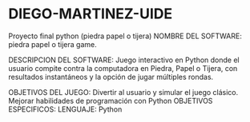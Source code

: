 # DIEGO-MARTINEZ-UIDE
Proyecto final python (piedra papel o tijera)
NOMBRE DEL SOFTWARE: piedra papel o tijera game.

DESCRIPCION DEL SOFTWARE:
Juego interactivo en Python donde el usuario compite contra la computadora en Piedra, Papel o Tijera, con resultados instantáneos y la opción de jugar múltiples rondas.

OBJETIVOS DEL JUEGO: 
Divertir al usuario y simular el juego clásico.
Mejorar habilidades de programación con Python
OBJETIVOS ESPECIFICOS:
LENGUAJE: Python
